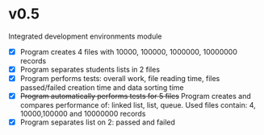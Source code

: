# v0.5
Integrated development environments module
- [x] Program creates 4 files with 10000, 100000, 1000000, 10000000 records
- [x] Program separates students lists in 2 files
- [x] Program performs tests: overall work, file reading time, files passed/failed creation time and data sorting time
- [x] ~~Program automatically performs tests for 5 files~~ Program creates and compares performance of: linked list, list, queue.  Used files contain: 4, 10000,100000 and 10000000 records
- [x] Program separates list on 2: passed and failed